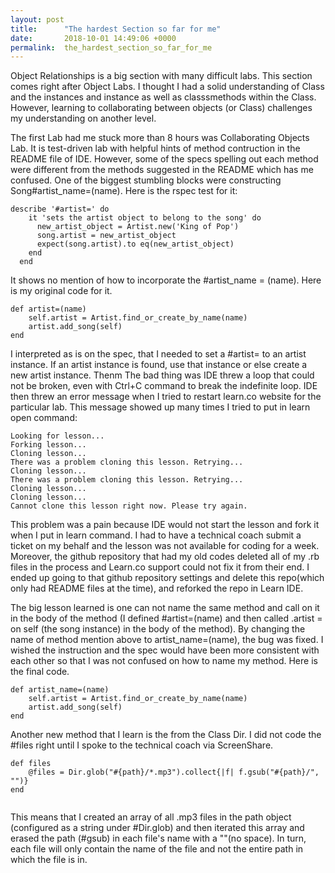 ```yaml
---
layout: post
title:      "The hardest Section so far for me"
date:       2018-10-01 14:49:06 +0000
permalink:  the_hardest_section_so_far_for_me
---
```



Object Relationships is a big section with many difficult labs. This section comes right after Object Labs. I thought I had a solid understanding of Class and the instances and instance as well as classsmethods within the Class. However, learning to collaborating between objects (or Class) challenges my understanding on another level. 

The first Lab had me stuck more than 8 hours was Collaborating Objects Lab. It is test-driven lab with helpful hints of method contruction in the README file of IDE. However, some of the specs spelling out each method were different from the methods suggested in the README which has me confused. One of the biggest stumbling blocks were constructing Song#artist_name=(name). Here is the rspec test for it:

```
describe '#artist=' do
    it 'sets the artist object to belong to the song' do
      new_artist_object = Artist.new('King of Pop')
      song.artist = new_artist_object
      expect(song.artist).to eq(new_artist_object)
    end
  end
```

It shows no mention of how to incorporate the #artist_name = (name). Here is my original code for it.

```
def artist=(name)
    self.artist = Artist.find_or_create_by_name(name)
    artist.add_song(self)
end
```

I interpreted as is on the spec, that I needed to set a #artist=  to an artist instance. If an artist instance is found, use that instance or else create a new artist instance. Thenm  The bad thing was IDE threw a loop that could not be broken, even with Ctrl+C command to break the indefinite loop. IDE then threw an error message when I tried to restart learn.co website for the particular lab. This message showed up many times I tried to put in learn open command:

```
Looking for lesson...
Forking lesson...
Cloning lesson...
There was a problem cloning this lesson. Retrying...
Cloning lesson...
There was a problem cloning this lesson. Retrying...
Cloning lesson...
Cloning lesson...
Cannot clone this lesson right now. Please try again.
```

This problem was a pain because IDE would not start the lesson and fork it when I put in learn command. I had to have a technical coach submit a ticket on my behalf and the lesson was not available for coding for a week. Moreover, the github repository that had my old codes deleted all of my .rb files in the process and Learn.co support could not fix it from their end. I ended up going to that github repository settings and delete this repo(which only had README files at the time), and reforked the repo in Learn IDE. 

The big lesson learned is one can not name the same method and call on it in the body of the method (I defined #artist=(name) and then called .artist = on self (the song instance) in the body of the method). By changing the name of method mention above to artist_name=(name), the bug was fixed. I wished the instruction and the spec would have been more consistent with each other so that I was not confused on how to name my method. Here is the final code.

```
def artist_name=(name)
    self.artist = Artist.find_or_create_by_name(name)
    artist.add_song(self)
end
```


Another new method that I learn is the from the Class Dir. I did not code the #files right until I spoke to the technical coach via ScreenShare. 
```
def files
    @files = Dir.glob("#{path}/*.mp3").collect{|f| f.gsub("#{path}/", "")}
end
   
```

This means that I created an array of all .mp3 files in the path object (configured as a string under #Dir.glob) and then iterated this array and erased the path (#gsub) in each file's name with a ""(no space). In turn, each file will only contain the name of the file and not the entire path in which the file is in. 



